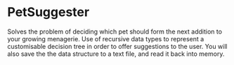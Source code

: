 # PetSuggester
Solves the problem of deciding which pet should form the next addition to your growing menagerie.  Use of recursive data types to represent a customisable decision tree in order to offer suggestions to the user. You will also save the the data structure to a text file, and read it back into memory.
